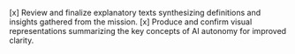 [x] Review and finalize explanatory texts synthesizing definitions and insights gathered from the mission.
[x] Produce and confirm visual representations summarizing the key concepts of AI autonomy for improved clarity.
